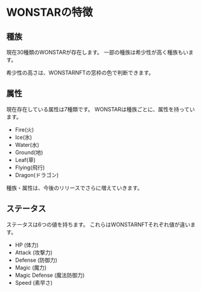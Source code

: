 # WONSTARの特徴

## 種族

現在30種類のWONSTARが存在します。
一部の種族は希少性が高く種族もいます。

希少性の高さは、WONSTARNFTの窓枠の色で判断できます。

## 属性

現在存在している属性は7種類です。
WONSTARは種族ごとに、属性を持っています。

- Fire(火)
- Ice(氷)
- Water(水)
- Ground(地)
- Leaf(草)
- Flying(飛行)
- Dragon(ドラゴン)

種族・属性は、今後のリリースでさらに増えていきます。

## ステータス

ステータスは6つの値を持ちます。
これらはWONSTARNFTそれぞれ値が違います。

- HP (体力)
- Attack (攻撃力)
- Defense (防御力)
- Magic (魔力)
- Magic Defense (魔法防御力)
- Speed (素早さ)
